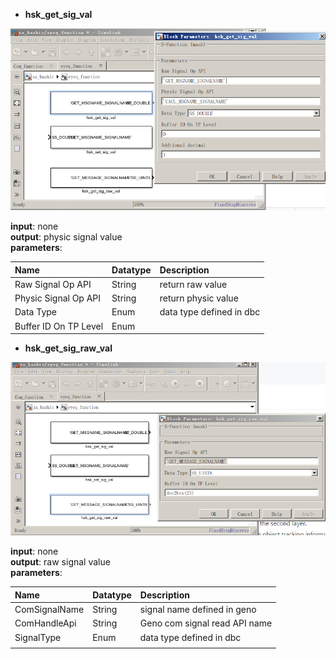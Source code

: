 * **hsk\_get\_sig\_val**

![](/assets/hsk_get_sig_val.PNG)

**input**: none  
**output**: physic signal value  
**parameters**:

| Name | Datatype | Description |
| :--- | :--- | :--- |
| Raw Signal Op API | String | return raw value |
| Physic Signal Op API | String | return physic value |
| Data Type | Enum | data type defined in dbc |
| Buffer ID On TP Level | Enum |  |

* **hsk\_get\_sig\_raw\_val**

![](/assets/hsk_get_sig_raw_val.PNG)

**input**: none  
**output**: raw signal value  
**parameters**:

| Name | Datatype | Description |
| :--- | :--- | :--- |
| ComSignalName | String | signal name defined in geno |
| ComHandleApi | String | Geno com signal read API name |
| SignalType | Enum | data type defined in dbc |
|  |  |  |



